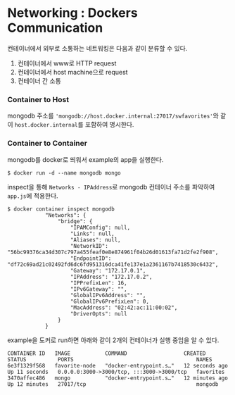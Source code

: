 # Networking : Dockers Communication

컨테이너에서 외부로 소통하는 네트워킹은 다음과 같이 분류할 수 있다.
1. 컨테이너에서 www로 HTTP request
2. 컨테이너에서 host machine으로 request
3. 컨테이너 간 소통

### Container to Host
mongodb 주소를 `'mongodb://host.docker.internal:27017/swfavorites'`와 같이 `host.docker.internal`를 포함하여 명시한다.

### Container to Container
mongodb를 docker로 띄워서 example의 app을 실행한다.
```console
$ docker run -d --name mongodb mongo
```
inspect을 통해 `Networks - IPAddress`로 mongodb 컨테이너 주소를 파악하여 `app.js`에 적용한다.

```console
$ docker container inspect mongodb
            "Networks": {
                "bridge": {
                    "IPAMConfig": null,
                    "Links": null,
                    "Aliases": null,
                    "NetworkID": "56bc99376ca34d307c797a455feaf0e8e874961f04b26d01613fa71d2fe2f908",
                    "EndpointID": "df72c69ad21c02492fd6dc6fd951316dca41fe137e1a2361167b7418530c6432",
                    "Gateway": "172.17.0.1",
                    "IPAddress": "172.17.0.2", 
                    "IPPrefixLen": 16,
                    "IPv6Gateway": "",
                    "GlobalIPv6Address": "",
                    "GlobalIPv6PrefixLen": 0,
                    "MacAddress": "02:42:ac:11:00:02",
                    "DriverOpts": null
                }
            }

```
example을 도커로 run하면 아래와 같이 2개의 컨테이너가 실행 중임을 알 수 있다.
```
CONTAINER ID   IMAGE           COMMAND                  CREATED          STATUS          PORTS                                       NAMES
6e3f1329f568   favorite-node   "docker-entrypoint.s…"   12 seconds ago   Up 11 seconds   0.0.0.0:3000->3000/tcp, :::3000->3000/tcp   favorites
3470affec486   mongo           "docker-entrypoint.s…"   12 minutes ago   Up 12 minutes   27017/tcp                                   mongodb
```

